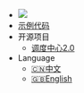 * ![](https://img.shields.io/github/v/release/farseer-go/fs)
* [示例代码](https://github.com/farseer-go/demo)
* 开源项目
  * [调度中心2.0](https://github.com/FSchedule/FSchedule)
* Language
  * [:cn:中文](/ ':ignore :target=_self')
  * [:uk:English](/en-us/)
